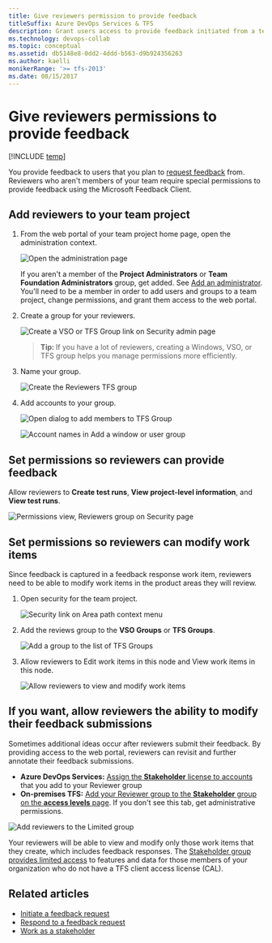 ```yaml
---
title: Give reviewers permission to provide feedback
titleSuffix: Azure DevOps Services & TFS  
description: Grant users access to provide feedback initiated from a team project in Azure DevOps Services & Team Foundation Server 
ms.technology: devops-collab
ms.topic: conceptual
ms.assetid: db5148e8-0dd2-4ddd-b563-d9b924356263  
ms.author: kaelli
monikerRange: '>= tfs-2013'
ms.date: 08/15/2017
---
```


# Give reviewers permissions to provide feedback

[!INCLUDE [temp](../../includes/version-vsts-tfs-all-versions.md)]

You provide feedback to users that you plan to [request feedback](get-feedback.md) from. Reviewers who aren't members of your team require special permissions to provide feedback using the Microsoft Feedback Client.

## Add reviewers to your team project

1.  From the web portal of your team project home page, open the administration context.

    ![Open the administration page](media/ALM_CAL_OpenAdminPage.png)

    If you aren't a member of the **Project Administrators** or **Team Foundation Administrators** group, get added. See [Add an administrator](../../organizations/security/set-project-collection-level-permissions.md). You'll need to be a member in order to add users and groups to a team project, change permissions, and grant them access to the web portal.

2.  Create a group for your reviewers.

    ![Create a VSO or TFS Group link on Security admin page ](media/ALM_GP_CreateTFSGroup.png)

    > <b>Tip: </b> If you have a lot of reviewers, creating a Windows, VSO, or TFS group helps you manage permissions more efficiently.

3.  Name your group.

    ![Create the Reviewers TFS group ](media/ALM_GP_NameGroup.png)

4.  Add accounts to your group.

    ![Open dialog to add members to TFS Group ](media/ALM_GP_AddAccounts.png)

    ![Account names in Add a window or user group](media/ALM_GP_AddUser.png)

## Set permissions so reviewers can provide feedback

Allow reviewers to **Create test runs**, **View project-level information**, and **View test runs**.

![Permissions view, Reviewers group on Security page ](media/ALM_GP_SetPermsProvide.png)

## Set permissions so reviewers can modify work items

Since feedback is captured in a feedback response work item, reviewers need to be able to modify work items in the product areas they will review.

1.  Open security for the team project.

    ![Security link on Area path context menu ](media/ALM_GP_SetPermsModify_Open.png)

2.  Add the reviews group to the **VSO Groups** or **TFS Groups**.

    ![Add a group to the list of TFS Groups ](media/ALM_GP_SetPermsModify_Add.png)

3.  Allow reviewers to Edit work items in this node and View work items in this node.

    ![Allow reviewers to view and modify work items ](media/ALM_GP_SetPermsModify_Edit.png)

## If you want, allow reviewers the ability to modify their feedback submissions

Sometimes additional ideas occur after reviewers submit their feedback. By providing access to the web portal, reviewers can revisit and further annotate their feedback submissions.

* **Azure DevOps Services:** [Assign the **Stakeholder** license to accounts](../../organizations/accounts/add-organization-users.md) that you add to your Reviewer group
* **On-premises TFS:** [Add your Reviewer group to the **Stakeholder** group on the **access levels** page](../../organizations/security/change-access-levels.md). If you don't see this tab, get administrative permissions.

![Add reviewers to the Limited group](media/ALM_GP_ModifyFeedback.png)

Your reviewers will be able to view and modify only those work items that they create, which includes feedback responses. The [Stakeholder group provides limited access](../../organizations/security/get-started-stakeholder.md) to features and data for those members of your organization who do not have a TFS client access license (CAL).

## Related articles

* [Initiate a feedback request](get-feedback.md)
* [Respond to a feedback request](give-feedback.md)
* [Work as a stakeholder](../../organizations/security/get-started-stakeholder.md)
